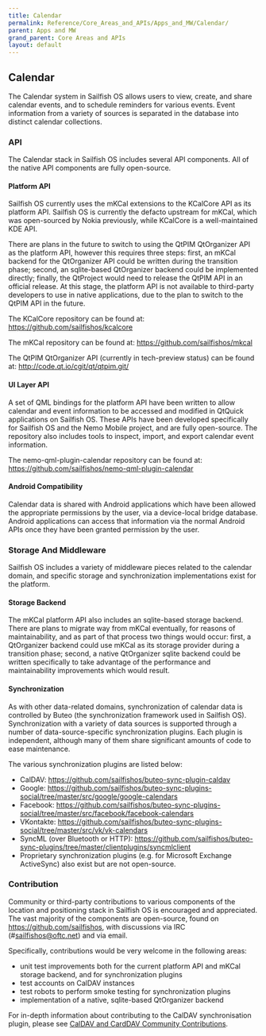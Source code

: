 ```yaml
---
title: Calendar
permalink: Reference/Core_Areas_and_APIs/Apps_and_MW/Calendar/
parent: Apps and MW
grand_parent: Core Areas and APIs
layout: default
---
```


## Calendar

The Calendar system in Sailfish OS allows users to view, create, and
share calendar events, and to schedule reminders for various events.
Event information from a variety of sources is separated in the database
into distinct calendar collections.

### API

The Calendar stack in Sailfish OS includes several API components. All
of the native API components are fully open-source.

#### Platform API

Sailfish OS currently uses the mKCal extensions to the KCalCore API as
its platform API. Sailfish OS is currently the defacto upstream for
mKCal, which was open-sourced by Nokia previously, while KCalCore is a
well-maintained KDE API.

There are plans in the future to switch to using the QtPIM QtOrganizer
API as the platform API, however this requires three steps: first, an
mKCal backend for the QtOrganizer API could be written during the
transition phase; second, an sqlite-based QtOrganizer backend could be
implemented directly; finally, the QtProject would need to release the
QtPIM API in an official release. At this stage, the platform API is not
available to third-party developers to use in native applications, due
to the plan to switch to the QtPIM API in the future.

The KCalCore repository can be found at:
<https://github.com/sailfishos/kcalcore>

The mKCal repository can be found at:
<https://github.com/sailfishos/mkcal>

The QtPIM QtOrganizer API (currently in tech-preview status) can be
found at: <http://code.qt.io/cgit/qt/qtpim.git/>

#### UI Layer API

A set of QML bindings for the platform API have been written to allow
calendar and event information to be accessed and modified in QtQuick
applications on Sailfish OS. These APIs have been developed specifically
for Sailfish OS and the Nemo Mobile project, and are fully open-source.
The repository also includes tools to inspect, import, and export
calendar event information.

The nemo-qml-plugin-calendar repository can be found at:
<https://github.com/sailfishos/nemo-qml-plugin-calendar>

#### Android Compatibility

Calendar data is shared with Android applications which have been
allowed the appropriate permissions by the user, via a device-local
bridge database. Android applications can access that information via
the normal Android APIs once they have been granted permission by the
user.

### Storage And Middleware

Sailfish OS includes a variety of middleware pieces related to the
calendar domain, and specific storage and synchronization
implementations exist for the platform.

#### Storage Backend

The mKCal platform API also includes an sqlite-based storage backend.
There are plans to migrate way from mKCal eventually, for reasons of
maintainability, and as part of that process two things would occur:
first, a QtOrganizer backend could use mKCal as its storage provider
during a transition phase; second, a native QtOrganizer sqlite backend
could be written specifically to take advantage of the performance and
maintainability improvements which would result.

#### Synchronization

As with other data-related domains, synchronization of calendar data is
controlled by Buteo (the synchronization framework used in Sailfish OS).
Synchronization with a variety of data sources is supported through a
number of data-source-specific synchronization plugins. Each plugin is
independent, although many of them share significant amounts of code to
ease maintenance.

The various synchronization plugins are listed below:

  - CalDAV:
    <https://github.com/sailfishos/buteo-sync-plugin-caldav>
  - Google:
    <https://github.com/sailfishos/buteo-sync-plugins-social/tree/master/src/google/google-calendars>
  - Facebook:
    <https://github.com/sailfishos/buteo-sync-plugins-social/tree/master/src/facebook/facebook-calendars>
  - VKontakte:
    <https://github.com/sailfishos/buteo-sync-plugins-social/tree/master/src/vk/vk-calendars>
  - SyncML (over Bluetooth or HTTP):
    <https://github.com/sailfishos/buteo-sync-plugins/tree/master/clientplugins/syncmlclient>
  - Proprietary synchronization plugins (e.g. for Microsoft Exchange
    ActiveSync) also exist but are not open-source.

### Contribution

Community or third-party contributions to various components of the
location and positioning stack in Sailfish OS is encouraged and
appreciated. The vast majority of the components are open-source, found
on <https://github.com/sailfishos>, with discussions via IRC
(\#sailfishos@oftc.net) and via email.

Specifically, contributions would be very welcome in the following
areas:

  - unit test improvements both for the current platform API and mKCal
    storage backend, and for synchronization plugins
  - test accounts on CalDAV instances
  - test robots to perform smoke testing for synchronization plugins
  - implementation of a native, sqlite-based QtOrganizer backend

For in-depth information about contributing to the CalDAV
synchronisation plugin, please see [CalDAV and CardDAV Community
Contributions](/Develop/Collaborate/CalDAV_and_CardDAV_Community_Contributions).
